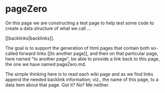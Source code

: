 # pageZero

On this page we are constructing a test page to help test some code to
create a data structure of what we call ...

[[backlinks|backlinks]].

The goal is to support the generation of html pages that contain both
so-called forward links [[to another page]], and then on that
particular page, here named "to another page", be able to provide a
link back to this page, the one we have named pageZero.md.

The simple thinking here is to read each wiki page and as we find
links append the needed backlink information; viz., the name of this
page, to a data item about that page. Got it? No? Me neither.



